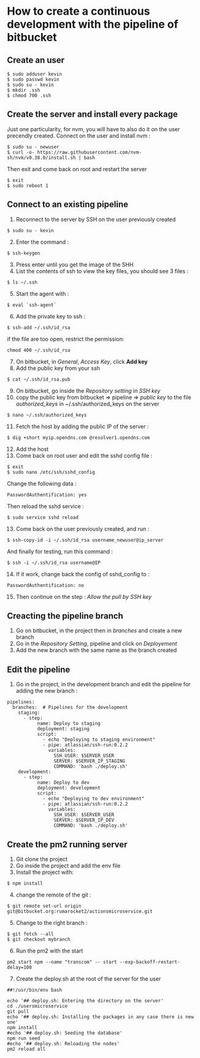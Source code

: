 # How to create a continuous development with the pipeline of bitbucket

## Create an user

```
$ sudo adduser kevin
$ sudo passwd kevin
$ sudo su - kevin
$ mkdir .ssh
$ chmod 700 .ssh
```

## Create the server and install every package

Just one particularity, for nvm, you will have to also do it on the user precendly created.
Connect on the user and install nvm :

```
$ sudo su - newuser
$ curl -o- https://raw.githubusercontent.com/nvm-sh/nvm/v0.38.0/install.sh | bash
```

Then exit and come back on root and restart the server

```
$ exit
$ sudo reboot 1
```

## Connect to an existing pipeline

1. Reconnect to the server by SSH on the user previously created

```
$ sudo su - kevin
```

2. Enter the command :

```
$ ssh-keygen
```

3. Press enter until you get the image of the SHH
4. List the contents of ssh to view the key files, you should see 3 files :

```
$ ls ~/.ssh
```

5. Start the agent with :

```
$ eval `ssh-agent`
```

6. Add the private key to ssh :

```
$ ssh-add ~/.ssh/id_rsa
```

if the file are too open, restrict the permission:

```
chmod 400 ~/.ssh/id_rsa
```

7. On bitbucket, in *General*, *Access Key*, click **Add key**
8. Add the public key from your ssh

```
$ cat ~/.ssh/id_rsa.pub
```

9. On bitbucket, go inside the *Repository setting* in *SSH key*
10. copy the public key from bitbucket => pipeline => *public key* to the file *authorized_keys* in ~/.ssh/authorized_keys on the server

```
$ nano ~/.ssh/authorized_keys
```

11. Fetch the host by adding the public IP of the server :

```
$ dig +short myip.opendns.com @resolver1.opendns.com
```

12. Add the host
13. Come back on root user and edit the sshd config file :

```
$ exit
$ sudo nano /etc/ssh/sshd_config
```

Change the following data :

```
PasswordAuthentification: yes
```

Then reload the sshd service :

```
$ sudo service sshd reload
```

13. Come back on the user previously created, and run :

```
$ ssh-copy-id -i ~/.ssh/id_rsa username_newuser@ip_server
```

And finally for testing, run this command :

```
$ ssh -i ~/.ssh/id_rsa username@IP
```

14. If it work, change back the config of sshd_config to :

```
PasswordAuthentification: no
```

15. Then continue on the step : *Allow the pull by SSH key*

## Creacting the pipeline branch

1. Go on bitbucket, in the project then in *branches* and create a new branch
2. Go in the *Repository Setting*, pipeline and click on *Deployement*
3. Add the new branch with the same name as the branch created

## Edit the pipeline

1. Go in the project, in the development branch and edit the pipeline for adding the new branch :

```
pipelines:
  branches:  # Pipelines for the development
    staging:
      - step:
           name: Deploy to staging
           deployment: staging
           script:
             - echo "Deploying to staging environment"
             - pipe: atlassian/ssh-run:0.2.2
               variables:
                 SSH_USER: $SERVER_USER
                 SERVER: $SERVER_IP_STAGING
                 COMMAND: 'bash ./deploy.sh'
    development:
      - step:
           name: Deploy to dev
           deployment: development
           script:
             - echo "Deploying to dev environment"
             - pipe: atlassian/ssh-run:0.2.2
               variables:
                 SSH_USER: $SERVER_USER
                 SERVER: $SERVER_IP_DEV
                 COMMAND: 'bash ./deploy.sh'
```

## Create the pm2 running server

1. Git clone the project
2. Go inside the project and add the env file
3. Install the project with:

```
$ npm install
```

4. change the remote of the git :

```
$ git remote set-url origin git@bitbucket.org:rumarocket2/actionsmicroservice.git
```

5. Change to the right branch :

```
$ git fetch --all
$ git checkout mybranch
```

6. Run the pm2 with the start

```
pm2 start npm --name "transcom" -- start --exp-backoff-restart-delay=100
```

7. Create the deploy.sh at the root of the server for the user

```
##!/usr/bin/env bash

echo '## deploy.sh: Entering the directory on the server'
cd ./usersmicroservice
git pull
echo '## deploy.sh: Installing the packages in any case there is new one'
npm install
#echo '## deploy.sh: Seeding the database'
npm run seed
#echo '## deploy.sh: Reloading the nodes'
pm2 reload all
```
